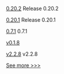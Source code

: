 
[0.20.2](https://github.com/hyperledger/aries-vcx/releases/tag/0.20.2) Release 0.20.2

[0.20.1](https://github.com/hyperledger/aries-vcx/releases/tag/0.20.1) Release 0.20.1

[0.7.1](https://github.com/hyperledger/aries-cloudagent-python/releases/tag/0.7.1) 0.7.1

[v0.1.8](https://github.com/hyperledger-labs/solang/releases/tag/v0.1.8) 

[v2.2.8](https://github.com/hyperledger/fabric-sdk-java/releases/tag/v2.2.8) v2.2.8


[See more >>>](https://start-here.hyperledger.org/releases)
